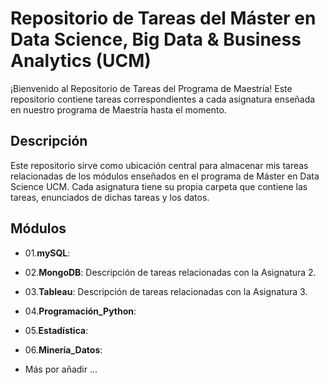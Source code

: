 # Repositorio de Tareas del Máster en Data Science, Big Data & Business Analytics (UCM) 

¡Bienvenido al Repositorio de Tareas del Programa de Maestría! Este repositorio contiene tareas correspondientes a cada asignatura enseñada en nuestro programa de Maestría hasta el momento.

## Descripción

Este repositorio sirve como ubicación central para almacenar mis tareas relacionadas de los módulos enseñados en el programa de Máster en Data Science UCM.
Cada asignatura tiene su propia carpeta que contiene las tareas, enunciados de dichas tareas y los datos.

## Módulos

- 01.**mySQL**: 
  
- 02.**MongoDB**: Descripción de tareas relacionadas con la Asignatura 2.
  
- 03.**Tableau**: Descripción de tareas relacionadas con la Asignatura 3.
  
- 04.**Programación_Python**:
  
- 05.**Estadística**:
  
- 06.**Minería_Datos**:
  
- Más por añadir ...
